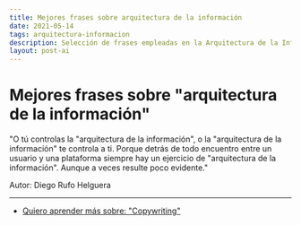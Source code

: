 ```yaml
---
title: Mejores frases sobre arquitectura de la información
date: 2021-05-14
tags: arquitectura-informacion
description: Selección de frases empleadas en la Arquitectura de la Información.
layout: post-ai
---
```


# Mejores frases sobre "arquitectura de la información"

"O tú controlas la "arquitectura de la información", o la "arquitectura de la información" te controla a ti. Porque detrás de todo encuentro entre un usuario y una plataforma siempre hay un ejercicio de "arquitectura de la información". Aunque a veces resulte poco evidente."

Autor: Diego Rufo Helguera

***

- [Quiero aprender más sobre: "Copywriting"](../00/arquitectura-informacion)

